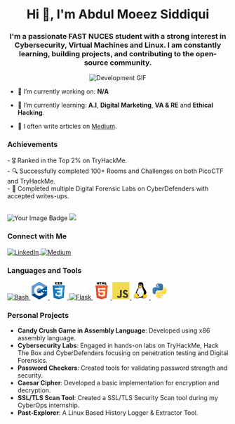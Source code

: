 <h1 align="center">Hi 👋, I'm Abdul Moeez Siddiqui</h1>
<h3 align="center">I'm a passionate FAST NUCES student with a strong interest in Cybersecurity, Virtual Machines and Linux. I am constantly learning, building projects, and contributing to the open-source community.</h3>

<p align="center">
    <img src="https://camo.githubusercontent.com/ca576c832296e80097ae482f89809690d68c31d80a864602bbb5f0242da727cb/68747470733a2f2f63646e622e61727473746174696f6e2e636f6d2f702f6173736574732f696d616765732f696d616765732f3033302f3535352f3434352f6f726967696e616c2f72756e6e792d72756e2d686f6d6567696666792e6769663f3136303039353331303426646c3d31" alt="Development GIF" width="400"/>
</p>



- 🔭 I’m currently working on:
  **N/A**

- 🌱 I’m currently learning: **A.I**, **Digital Marketing**, **VA & RE** and **Ethical Hacking**.
- 📝 I often write articles on [Medium](https://medium.com/@abdulmoeezsiddiqui4).


<h3 align="left">Achievements</h3>
- 🎖️ Ranked in the Top 2% on TryHackMe.
<br>
- 🔍 Successfully completed 100+ Rooms and Challenges on both PicoCTF and TryHackMe.
<br>
- 📄 Completed multiple Digital Forensic Labs on CyberDefenders with accepted writes-ups.
<br><br>

<img src="https://tryhackme-badges.s3.amazonaws.com/AbdulMoeez4.png" alt="Your Image Badge" /> <img src="https://cyberdefenders-storage.s3.me-central-1.amazonaws.com/profile-badges/SalGoodBro.png" width="300" />

<h3 align="left">Connect with Me</h3>
<p align="left">
    <a href="https://linkedin.com/in/abdul-moeez-siddiqui-913578279" target="blank">
        <img align="center" src="https://raw.githubusercontent.com/rahuldkjain/github-profile-readme-generator/master/src/images/icons/Social/linked-in-alt.svg" alt="LinkedIn" height="30" width="40" />
    </a>
    <a href="https://medium.com/@abdulmoeezsiddiqui4" target="blank">
        <img align="center" src="https://raw.githubusercontent.com/rahuldkjain/github-profile-readme-generator/master/src/images/icons/Social/medium.svg" alt="Medium" height="30" width="40" />
    </a>
</p>

<h3 align="left">Languages and Tools</h3>
<p align="left">
    <a href="https://www.gnu.org/software/bash/" target="_blank" rel="noreferrer">
        <img src="https://www.vectorlogo.zone/logos/gnu_bash/gnu_bash-icon.svg" alt="Bash" width="40" height="40"/>
    </a>
    <a href="https://www.w3schools.com/cpp/" target="_blank" rel="noreferrer">
        <img src="https://raw.githubusercontent.com/devicons/devicon/master/icons/cplusplus/cplusplus-original.svg" alt="C++" width="40" height="40"/>
    </a>
    <a href="https://www.w3schools.com/css/" target="_blank" rel="noreferrer">
        <img src="https://raw.githubusercontent.com/devicons/devicon/master/icons/css3/css3-original-wordmark.svg" alt="CSS3" width="40" height="40"/>
    </a>
    <a href="https://flask.palletsprojects.com/" target="_blank" rel="noreferrer">
        <img src="https://www.vectorlogo.zone/logos/pocoo_flask/pocoo_flask-icon.svg" alt="Flask" width="40" height="40"/>
    </a>
    <a href="https://www.w3.org/html/" target="_blank" rel="noreferrer">
        <img src="https://raw.githubusercontent.com/devicons/devicon/master/icons/html5/html5-original-wordmark.svg" alt="HTML5" width="40" height="40"/>
    </a>
    <a href="https://developer.mozilla.org/en-US/docs/Web/JavaScript" target="_blank" rel="noreferrer">
        <img src="https://raw.githubusercontent.com/devicons/devicon/master/icons/javascript/javascript-original.svg" alt="JavaScript" width="40" height="40"/>
    </a>
    <a href="https://www.linux.org/" target="_blank" rel="noreferrer">
        <img src="https://raw.githubusercontent.com/devicons/devicon/master/icons/linux/linux-original.svg" alt="Linux" width="40" height="40"/>
    </a>
    <a href="https://www.python.org" target="_blank" rel="noreferrer">
        <img src="https://raw.githubusercontent.com/devicons/devicon/master/icons/python/python-original.svg" alt="Python" width="40" height="40"/>
    </a>
</p>

<h3 align="left">Personal Projects</h3>
<ul>
    <li><strong>Candy Crush Game in Assembly Language</strong>: Developed using x86 assembly language.</li>
    <li><strong>Cybersecurity Labs</strong>: Engaged in hands-on labs on TryHackMe, Hack The Box and CyberDefenders focusing on penetration testing and Digital Forensics.</li>
    <li><strong>Password Checkers</strong>: Created tools for validating password strength and security.</li>
    <li><strong>Caesar Cipher</strong>: Developed a basic implementation for encryption and decryption.</li>
    <li><strong>SSL/TLS Scan Tool</strong>: Created a SSL/TLS Security Scan tool during my CyberOps internship.</li>
    <li><strong>Past-Explorer</strong>: A Linux Based History Logger & Extractor Tool.</li>
</ul>



